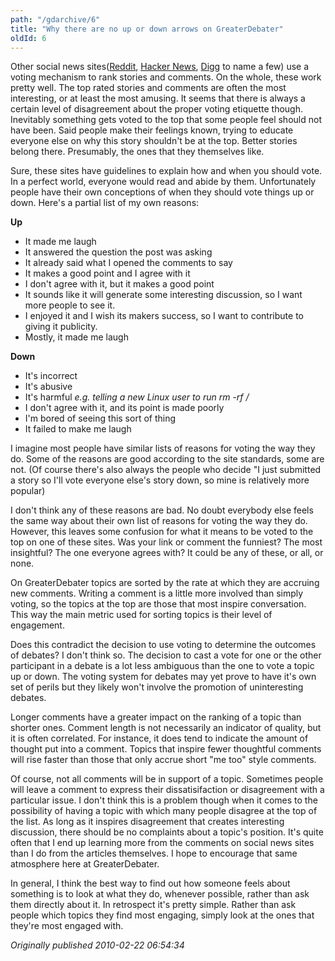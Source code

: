 ```yaml
---
path: "/gdarchive/6"
title: "Why there are no up or down arrows on GreaterDebater"
oldId: 6
---
```

Other social news sites([Reddit](http://reddit.com),
[Hacker News](http://news.ycombinator.com), [Digg](http://digg.com) to
name a few) use a voting mechanism to rank stories and comments. On the whole, these work pretty well. The top rated stories and
comments are often the most interesting, or at least the most
amusing. It seems that there is always a certain level of disagreement
about the proper voting etiquette though. Inevitably something gets
voted to the top that some people feel should not have been. Said
people make their feelings known, trying to educate everyone else on
why this story shouldn't be at the top. Better stories belong
there. Presumably, the ones that they themselves like.

Sure, these sites have guidelines to explain how and when you should
vote. In a perfect world, everyone would read and abide by
them. Unfortunately people have their own conceptions of when they
should vote things up or down. Here's a partial list of my own reasons:

**Up**  

* It made me laugh
* It answered the question the post was asking
* It already said what I opened the comments to say
* It makes a good point and I agree with it
* I don't agree with it, but it makes a good point
* It sounds like it will generate some interesting discussion, so I want more people to see it.
* I enjoyed it and I wish its makers success, so I want to contribute to giving it publicity.
* Mostly, it made me laugh

**Down**  

* It's incorrect
* It's abusive
* It's harmful *e.g. telling a new Linux user to run rm -rf /*
* I don't agree with it, and its point is made poorly
* I'm bored of seeing this sort of thing
* It failed to make me laugh

I imagine most people have similar lists of reasons for voting the way
they do. Some of the reasons are good according to the site standards,
some are not. (Of course there's also always the people who decide "I
just submitted a story so I'll vote everyone else's story down, so
mine is relatively more popular)

I don't think any of these reasons are bad. No doubt everybody else
feels the same way about their own list of reasons for voting the way
they do. However, this leaves some confusion for what it means to be
voted to the top on one of these sites. Was your link or comment the
funniest? The most insightful? The one everyone agrees with? It could
be any of these, or all, or none.

On GreaterDebater topics are sorted by the rate at which they are
accruing new comments. Writing a comment is a little more involved
than simply voting, so the topics at the top are
those that most inspire conversation. This way the main metric used for
sorting topics is their level of engagement. 

Does this contradict the decision to use voting to determine the
outcomes of debates? I don't think so. The decision to cast a vote for
one or the other participant in a debate is a lot less ambiguous than
the one to vote a topic up or down. The voting system for debates may
yet prove to have it's own set of perils but they likely won't involve
the promotion of uninteresting debates.

Longer comments have a greater impact on the ranking of a topic than
shorter ones. Comment length is not necessarily an indicator of
quality, but it is often correlated. For instance, it does tend to
indicate the amount of thought put into a comment. Topics that inspire
fewer thoughtful comments will rise faster than those that only accrue
short "me too" style comments.

Of course, not all comments will be in support of a topic. Sometimes people will leave a comment to express their dissatisifaction or disagreement with a particular issue. I don't think this is a problem though when it comes to the possibility of having a topic with which many people disagree at the top of the list. As long as it inspires disagreement that creates interesting discussion, there should be no complaints about a topic's position. It's quite often that I end up learning more from the comments on social news sites than I do from the articles themselves. I hope to encourage that same atmosphere here at GreaterDebater.

In general, I think the best way to find out how someone feels about something is to look at what they do, whenever possible, rather than ask them directly about it. In retrospect it's pretty simple. Rather than ask people which topics they find most engaging, simply look at the ones that they're most engaged with.

*Originally published 2010-02-22 06:54:34*